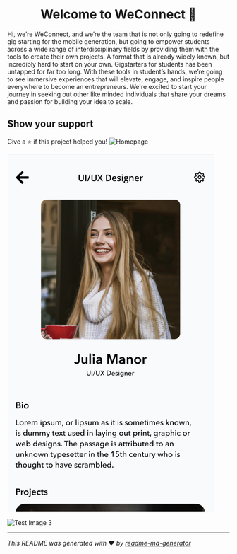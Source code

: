 <h1 align="center">Welcome to WeConnect 👋</h1>
<p>Hi, we’re WeConnect, and we’re the team that is not only going to redefine gig starting for the mobile generation, but going to empower students across a wide range of interdisciplinary fields by providing them with the tools to create their own projects. A format that is already widely known, but incredibly hard to start on your own. 
Gigstarters for students has been untapped for far too long. With these tools in student’s hands, we’re going to see immersive experiences that will elevate, engage, and inspire people everywhere to become an entrepreneurs. We're excited to start your journey in seeking out other like minded individuals that share your dreams and passion for building your idea to scale.
</p>

## Show your support

Give a ⭐️ if this project helped you!
![Homepage](3DTest.png)

![Test Image 2](https://github.com/ApolinarSanchez/WeConnect/blob/adesh/Android/WeConnect/Screen%20Shot%202019-12-12%20at%206.04.58%20PM.png)

![Test Image 3](/3DTest.png)

***
_This README was generated with ❤️ by [readme-md-generator](https://github.com/kefranabg/readme-md-generator)_
